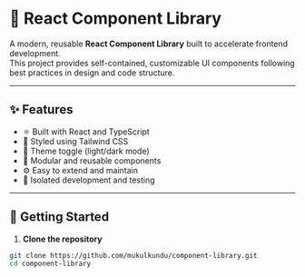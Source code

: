 # 🧩 React Component Library

A modern, reusable **React Component Library** built to accelerate frontend development.  
This project provides self-contained, customizable UI components following best practices in design and code structure.

---

## ✨ Features

- ⚛️ Built with React and TypeScript
- 💅 Styled using Tailwind CSS
- 🌙 Theme toggle (light/dark mode)
- 🧱 Modular and reusable components
- ⚙️ Easy to extend and maintain
- 🧪 Isolated development and testing

---

## 🚀 Getting Started

1. **Clone the repository**

```bash
git clone https://github.com/mukulkundu/component-library.git
cd component-library
